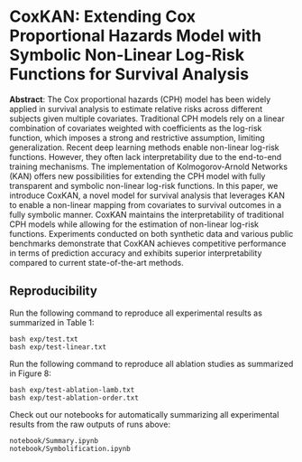 # CoxKAN: Extending Cox Proportional Hazards Model with Symbolic Non-Linear Log-Risk Functions for Survival Analysis

**Abstract**: The Cox proportional hazards (CPH)
model has been widely applied in survival analysis
to estimate relative risks across different subjects given multiple covariates.
Traditional CPH models rely on a linear combination of covariates weighted with coefficients as the log-risk function,
which imposes a strong and restrictive assumption, limiting generalization.
Recent deep learning methods enable non-linear log-risk functions.
However, they often lack interpretability due to the end-to-end training mechanisms.
The implementation of Kolmogorov-Arnold Networks (KAN)
offers new possibilities for extending the CPH model with fully transparent and symbolic non-linear log-risk functions.
In this paper, we introduce CoxKAN,
a novel model for survival analysis
that leverages KAN to enable a non-linear mapping from covariates to survival outcomes in a fully symbolic manner.
CoxKAN maintains the interpretability of traditional CPH models
while allowing for the estimation of non-linear log-risk functions.
Experiments conducted on both synthetic data and various public benchmarks demonstrate
that CoxKAN achieves competitive performance in terms of prediction accuracy and exhibits superior interpretability compared to current state-of-the-art methods.

## Reproducibility

Run the following command to reproduce all experimental results
as summarized in Table 1:
```
bash exp/test.txt
bash exp/test-linear.txt
```

Run the following command to reproduce all ablation studies
as summarized in Figure 8:
```
bash exp/test-ablation-lamb.txt
bash exp/test-ablation-order.txt
```

Check out our notebooks for automatically summarizing all
experimental results from the raw outputs of runs above:
```
notebook/Summary.ipynb
notebook/Symbolification.ipynb
```
